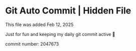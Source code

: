 # Git Auto Commit | Hidden File

This file was added Feb 12, 2025

Just for fun and keeping my daily git commit active 🤪

commit number: 2047673
